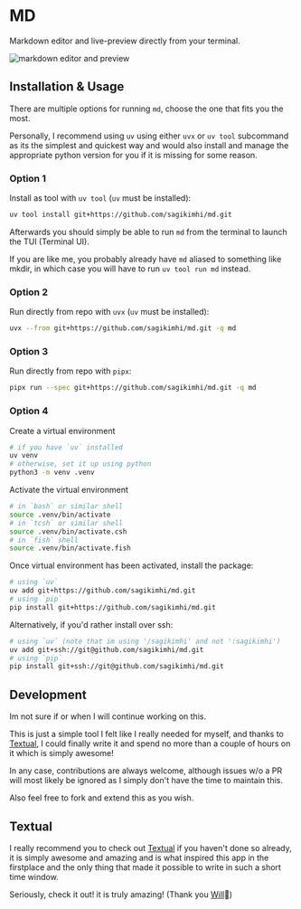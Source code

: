 # MD

Markdown editor and live-preview directly from your terminal.

![markdown editor and preview](assets/markdown-preview.gif)

## Installation & Usage

There are multiple options for running `md`, choose the one that fits you the most.

Personally, I recommend using `uv` using either `uvx` or `uv tool` subcommand as its the simplest and quickest way and would also install and manage the appropriate python version for you if it is missing for some reason.

### Option 1

Install as tool with `uv tool` (`uv` must be installed):

```sh
uv tool install git+https://github.com/sagikimhi/md.git
```

Afterwards you should simply be able to run `md` from the terminal to launch the TUI (Terminal UI).

If you are like me, you probably already have `md` aliased to something like mkdir, in which case you will have to run `uv tool run md` instead.

### Option 2

Run directly from repo with `uvx` (`uv` must be installed):

```sh
uvx --from git+https://github.com/sagikimhi/md.git -q md
```

### Option 3

Run directly from repo with `pipx`:

```sh
pipx run --spec git+https://github.com/sagikimhi/md.git -q md
```

### Option 4

Create a virtual environment

```sh
# if you have `uv` installed
uv venv
# otherwise, set it up using python
python3 -m venv .venv
```

Activate the virtual environment

```sh
# in `bash` or similar shell
source .venv/bin/activate
# in `tcsh` or similar shell
source .venv/bin/activate.csh
# in `fish` shell
source .venv/bin/activate.fish
```

Once virtual environment has been activated, install the package:

```sh
# using `uv`
uv add git+https://github.com/sagikimhi/md.git
# using `pip`
pip install git+https://github.com/sagikimhi/md.git
```

Alternatively, if you'd rather install over ssh:

```sh
# using `uv` (note that im using '/sagikimhi' and not ':sagikimhi')
uv add git+ssh://git@github.com/sagikimhi/md.git
# using `pip`
pip install git+ssh://git@github.com/sagikimhi/md.git
```

## Development

Im not sure if or when I will continue working on this.

This is just a simple tool I felt like I really needed for myself, and thanks to [Textual](https://textual.textualize.io/), I could finally write it and spend no more than a couple of hours on it which is simply awesome!

In any case, contributions are always welcome, although issues w/o a PR will most likely be ignored as I simply don't have the time to maintain this.

Also feel free to fork and extend this as you wish.

## Textual

I really recommend you to check out [Textual](https://textual.textualize.io/) if you haven't done so already, it is simply awesome and amazing and is what inspired this app in the firstplace and the only thing that made it possible to write in such a short time window.

Seriously, check it out! it is truly amazing! (Thank you [Will](https://github.com/willmcgugan)🤩)

